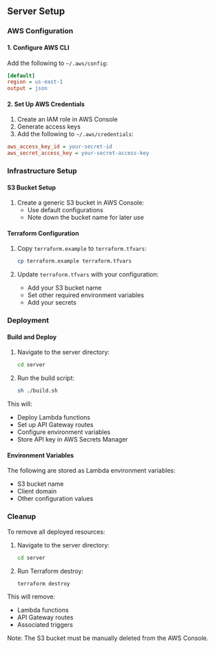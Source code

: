 
## Server Setup

### AWS Configuration

#### 1. Configure AWS CLI

Add the following to `~/.aws/config`:
```ini
[default]
region = us-east-1
output = json
```

#### 2. Set Up AWS Credentials

1. Create an IAM role in AWS Console
2. Generate access keys
3. Add the following to `~/.aws/credentials`:
```ini
aws_access_key_id = your-secret-id
aws_secret_access_key = your-secret-access-key
```

### Infrastructure Setup

#### S3 Bucket Setup

1. Create a generic S3 bucket in AWS Console:
   - Use default configurations
   - Note down the bucket name for later use

#### Terraform Configuration

1. Copy `terraform.example` to `terraform.tfvars`:
   ```bash
   cp terraform.example terraform.tfvars
   ```

2. Update `terraform.tfvars` with your configuration:
   - Add your S3 bucket name
   - Set other required environment variables
   - Add your secrets

### Deployment

#### Build and Deploy

1. Navigate to the server directory:
   ```bash
   cd server
   ```

2. Run the build script:
   ```bash
   sh ./build.sh
   ```

This will:
- Deploy Lambda functions
- Set up API Gateway routes
- Configure environment variables
- Store API key in AWS Secrets Manager

#### Environment Variables

The following are stored as Lambda environment variables:
- S3 bucket name
- Client domain
- Other configuration values

### Cleanup

To remove all deployed resources:

1. Navigate to the server directory:
   ```bash
   cd server
   ```

2. Run Terraform destroy:
   ```bash
   terraform destroy
   ```

This will remove:
- Lambda functions
- API Gateway routes
- Associated triggers

Note: The S3 bucket must be manually deleted from the AWS Console.
